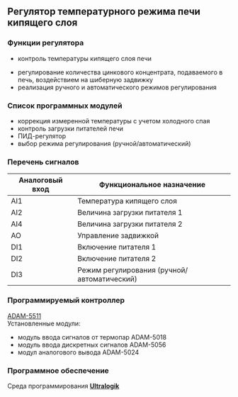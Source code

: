 ## Регулятор температурного режима печи кипящего слоя

### **Функции регулятора**
+ контроль температуры кипящего слоя печи
- регулирование количества цинкового концентрата, подаваемого в печь, воздействием на шиберную задвижку
- реализация ручного и автоматического режимов регулирования

### **Список программных модулей**
- коррекция измеренной температуры с учетом холодного спая
- контроль загрузки питателей печи
- ПИД-регулятор
- выбор режима регулирования (ручной/автоматический)

### **Перечень сигналов** 
| Аналоговый вход | Функциональное назначение |
| -- | -- |
| AI1 | Температура кипящего слоя |
| AI2 | Величина загрузки питателя 1 |
| AI4 | Величина загрузки питателя 2 |
| AO | Управление задвижкой |
| DI1	| Включение питателя 1 |
| DI2| 	Включение питателя 2 |
| DI3	| Режим регулирования (ручной/автоматический) |

### **Программируемый контроллер**
[ADAM-5511](docs/ADAM-5511_DS.pdf)\
Установленные модули:
- модуль ввода сигналов от термопар ADAM-5018
- модуль ввода дискретных сигналов  ADAM-5056
- модул аналогового вывода ADAM-5024

### **Программное обеспечение**
Среда программирования [**Ultralogik**](docs/19970396.pdf)

